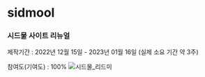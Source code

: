 # sidmool
### 시드물 사이트 리뉴얼
제작기간 : 2022년 12월 15일 - 2023년 01월 16일 (실제 소요 기간 약 3주)

참여도(기여도) : 100%
![시드물_리드미](https://user-images.githubusercontent.com/97517088/218652909-c132946e-2a04-4312-b5aa-00bfa8f6c8c3.png)

